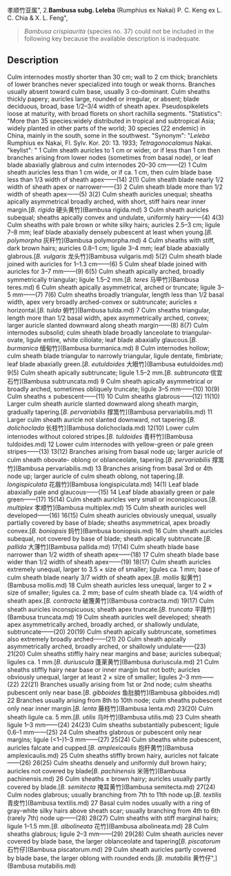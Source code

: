 孝顺竹亚属",
2.**Bambusa subg. Leleba** (Rumphius ex Nakai) P. C. Keng ex L. C. Chia & X. L. Feng",

> *Bambusa crispiaurita* (species no. 37) could not be included in the following key because the available description is inadequate.

## Description
Culm internodes mostly shorter than 30 cm; wall to 2 cm thick; branchlets of lower branches never specialized into tough or weak thorns. Branches usually absent toward culm base, usually 3 co-dominant. Culm sheaths thickly papery; auricles large, rounded or irregular, or absent; blade deciduous, broad, base 1/2–3/4 width of sheath apex. Pseudospikelets loose at maturity, with broad florets on short rachilla segments.
  "Statistics": "More than 35 species:widely distributed in tropical and subtropical Asia; widely planted in other parts of the world; 30 species (22 endemic) in China, mainly in the south, some in the southwest.
  "Synonym": "*Leleba* Rumphius ex Nakai, Fl. Sylv. Kor. 20: 13. 1933; *Tetragonocalamus* Nakai.
  "keylist": "
1 Culm sheath auricles to 1 cm or wider, or if less than 1 cm then branches arising from lower nodes (sometimes from basal node), or leaf blade abaxially glabrous and culm internodes 20–30 cm——(2)
1 Culm sheath auricles less than 1 cm wide, or if ca. 1 cm, then culm blade base less than 1/3 width of sheath apex——(14)
2(1) Culm sheath blade nearly 1/2 width of sheath apex or narrower——(3)
2 Culm sheath blade more than 1/2 width of sheath apex——(5)
3(2) Culm sheath auricles unequal; sheaths apically asymmetrical broadly arched, with short, stiff hairs near inner margin.[*B. rigida* 硬头黄竹](Bambusa rigida.md)
3 Culm sheath auricles subequal; sheaths apically convex and undulate, uniformly hairy——(4)
4(3) Culm sheaths with pale brown or white silky hairs; auricles 2.5–3 cm; ligule 7–8 mm; leaf blade abaxially densely pubescent at least when young.[*B. polymorpha* 灰秆竹](Bambusa polymorpha.md)
4 Culm sheaths with stiff, dark brown hairs; auricles 0.8–1 cm; ligule 3–4 mm; leaf blade abaxially glabrous.[*B. vulgaris* 龙头竹](Bambusa vulgaris.md)
5(2) Culm sheath blade joined with auricles for 1–1.3 cm——(6)
5 Culm sheaf blade joined with auricles for 3–7 mm——(9)
6(5) Culm sheath apically arched, broadly symmetrically triangular; ligule 1.5–2 mm.[*B. teres* 马甲竹](Bambusa teres.md)
6 Culm sheath apically asymmetrical, arched or truncate; ligule 3–5 mm——(7)
7(6) Culm sheaths broadly triangular, length less than 1/2 basal width, apex very broadly arched-convex or subtruncate; auricles ± horizontal.[*B. tulda* 俯竹](Bambusa tulda.md)
7 Culm sheaths triangular, length more than 1/2 basal width, apex asymmetrically arched, convex; larger auricle slanted downward along sheath margin——(8)
8(7) Culm internodes subsolid; culm sheath blade broadly lanceolate to triangular-ovate, ligule entire, white ciliolate; leaf blade abaxially glaucous.[*B. burmanica* 缅甸竹](Bambusa burmanica.md)
8 Culm internodes hollow; culm sheath blade triangular to narrowly triangular, ligule dentate, fimbriate; leaf blade abaxially green.[*B. eutuldoides* 大眼竹](Bambusa eutuldoides.md)
9(5) Culm sheath apically subtruncate; ligule 1.5–2 mm.[*B. subtruncata* 信宜石竹](Bambusa subtruncata.md)
9 Culm sheath apically asymmetrical or broadly arched, sometimes obliquely truncate; ligule 3–5 mm——(10)
10(9) Culm sheaths ± pubescent——(11)
10 Culm sheaths glabrous——(12)
11(10) Larger culm sheath auricle slanted downward along sheath margin, gradually tapering.[*B. pervariabilis* 撑篙竹](Bambusa pervariabilis.md)
11 Larger culm sheath auricle not slanted downward, not tapering.[*B. dolichoclada* 长枝竹](Bambusa dolichoclada.md)
12(10) Lower culm internodes without colored stripes.[*B. tuldoides* 青秆竹](Bambusa tuldoides.md)
12 Lower culm internodes with yellow-green or pale green stripes——(13)
13(12) Branches arising from basal node up; larger auricle of culm sheath obovate- oblong or oblanceolate, tapering.[*B. pervariabilis* 撑篙竹](Bambusa pervariabilis.md)
13 Branches arising from basal 3rd or 4th node up; larger auricle of culm sheath oblong, not tapering.[*B. longispiculata* 花眉竹](Bambusa longispiculata.md)
14(1) Leaf blade abaxially pale and glaucous——(15)
14 Leaf blade abaxially green or pale green——(17)
15(14) Culm sheath auricles very small or inconspicuous.[*B. multiplex* 孝顺竹](Bambusa multiplex.md)
15 Culm sheath auricles well developed——(16)
16(15) Culm sheath auricles obviously unequal, usually partially covered by base of blade; sheaths asymmetrical, apex broadly convex.[*B. boniopsis* 妈竹](Bambusa boniopsis.md)
16 Culm sheath auricles subequal, not covered by base of blade; sheath apically subtruncate.[*B. pallida* 大薄竹](Bambusa pallida.md)
17(14) Culm sheath blade base narrower than 1/2 width of sheath apex——(18)
17 Culm sheath blade base wider than 1/2 width of sheath apex——(19)
18(17) Culm sheath auricles extremely unequal, larger to 3.5 × size of smaller; ligules ca. 1 mm; base of culm sheath blade nearly 3/7 width of sheath apex.[*B. mollis* 拟黄竹](Bambusa mollis.md)
18 Culm sheath auricles less unequal, larger to 2 × size of smaller; ligules ca. 2 mm; base of culm sheath blade ca. 1/4 width of sheath apex.[*B. contracta* 破篾黄竹](Bambusa contracta.md)
19(17) Culm sheath auricles inconspicuous; sheath apex truncate.[*B. truncata* 平箨竹](Bambusa truncata.md)
19 Culm sheath auricles well developed; sheath apex asymmetrically arched, broadly arched, or shallowly undulate, subtruncate——(20)
20(19) Culm sheath apically subtruncate, sometimes also extremely broadly arched——(21)
20 Culm sheath apically asymmetrically arched, broadly arched, or shallowly undulate——(23)
21(20) Culm sheaths stiffly hairy near margins and base; auricles subequal; ligules ca. 1 mm.[*B. duriuscula* 蓬莱黄竹](Bambusa duriuscula.md)
21 Culm sheaths stiffly hairy near base or inner margin but not both; auricles obviously unequal, larger at least 2 × size of smaller; ligules 2–3 mm——(22)
22(21) Branches usually arising from 1st or 2nd node; culm sheaths pubescent only near base.[*B. gibboides* 鱼肚腩竹](Bambusa gibboides.md)
22 Branches usually arising from 8th to 10th node; culm sheaths pubescent only near inner margin.[*B. lenta* 藤枝竹](Bambusa lenta.md)
23(20) Culm sheath ligule ca. 5 mm.[*B. utilis* 乌叶竹](Bambusa utilis.md)
23 Culm sheath ligule 1–3 mm——(24)
24(23) Culm sheaths substantially pubescent; ligule 0.6–1 mm——(25)
24 Culm sheaths glabrous or pubescent only near margins; ligule (&lt;1–)1–3 mm——(27)
25(24) Culm sheaths white pubescent, auricles falcate and cupped.[*B. amplexicaulis* 抱秆黄竹](Bambusa amplexicaulis.md)
25 Culm sheaths stiffly brown hairy, auricles not falcate——(26)
26(25) Culm sheaths densely and uniformly dull brown hairy; auricles not covered by blade[*B. pachinensis* 米筛竹](Bambusa pachinensis.md)
26 Culm sheaths ± brown hairy; auricles usually partly covered by blade.[*B. semitecta* 掩耳黄竹](Bambusa semitecta.md)
27(24) Culm nodes glabrous; usually branching from 7th to 11th node up.[*B. textilis* 青皮竹](Bambusa textilis.md)
27 Basal culm nodes usually with a ring of gray-white silky hairs above sheath scar; usually branching from 4th to 6th (rarely 7th) node up——(28)
28(27) Culm sheaths with stiff marginal hairs; ligule 1–1.5 mm.[*B. albolineata* 花竹](Bambusa albolineata.md)
28 Culm sheaths glabrous; ligule 2–3 mm——(29)
29(28) Culm sheath auricles never covered by blade base, the larger oblanceolate and tapering[*B. piscatorum* 石竹仔](Bambusa piscatorum.md)
29 Culm sheath auricles partly covered by blade base, the larger oblong with rounded ends.[*B. mutabilis* 黄竹仔",](Bambusa mutabilis.md)
